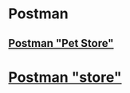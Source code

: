 # Postman
## [Postman "Pet Store"](https://github.com/AlexeyLobanov1/Postman/blob/main/Pet%20Stor.postman_collection.json)
# [Postman "store"](https://github.com/AlexeyLobanov1/Postman/blob/main/store.postman_collection.json)
